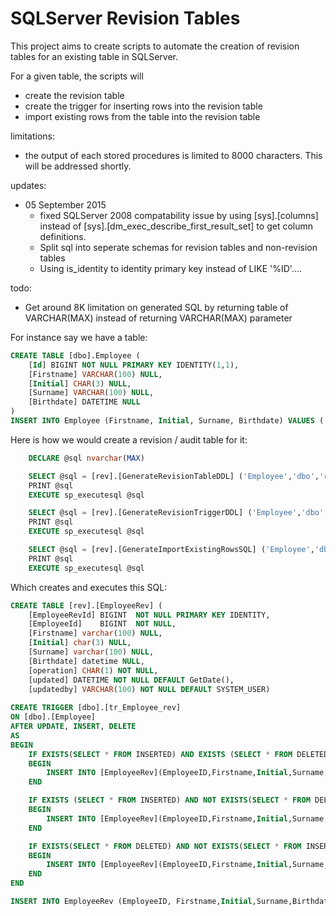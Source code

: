 # SQLServer Revision Tables
This project aims to create scripts to automate the creation of revision tables for an existing table in SQLServer.

For a given table, the scripts will 
* create the revision table
* create the trigger for inserting rows into the revision table
* import existing rows from the table into the revision table

limitations:
* the output of each stored procedures is limited to 8000 characters. This will be addressed shortly. 

updates:
* 05 September 2015
	* fixed SQLServer 2008 compatability issue by using [sys].[columns] instead of [sys].[dm_exec_describe_first_result_set] to get column definitions.
	* Split sql into seperate schemas for revision tables and non-revision tables
	* Using is_identity to identity primary key instead of LIKE '%ID'....

todo:
* Get around 8K limitation on generated SQL by returning table of VARCHAR(MAX) instead of returning VARCHAR(MAX) parameter

For instance say we have a table:
```sql
CREATE TABLE [dbo].Employee (
    [Id] BIGINT NOT NULL PRIMARY KEY IDENTITY(1,1),
    [Firstname] VARCHAR(100) NULL,
    [Initial] CHAR(3) NULL,
    [Surname] VARCHAR(100) NULL,
    [Birthdate] DATETIME NULL
)
INSERT INTO Employee (Firstname, Initial, Surname, Birthdate) VALUES ('Nic', 'C', 'Newdigate',GetDate())
```

Here is how we would create a revision / audit table for it:
```sql
    DECLARE @sql nvarchar(MAX)

    SELECT @sql = [rev].[GenerateRevisionTableDDL] ('Employee','dbo','rev')
    PRINT @sql
    EXECUTE sp_executesql @sql

    SELECT @sql = [rev].[GenerateRevisionTriggerDDL] ('Employee','dbo','rev')
    PRINT @sql
    EXECUTE sp_executesql @sql

    SELECT @sql = [rev].[GenerateImportExistingRowsSQL] ('Employee','dbo','rev')
    PRINT @sql
    EXECUTE sp_executesql @sql
```

Which creates and executes this SQL:
```sql
CREATE TABLE [rev].[EmployeeRev] (
	[EmployeeRevId]	BIGINT	NOT NULL PRIMARY KEY IDENTITY,
	[EmployeeId]	BIGINT	NOT NULL,
	[Firstname] varchar(100) NULL,
	[Initial] char(3) NULL,
	[Surname] varchar(100) NULL,
	[Birthdate] datetime NULL,
	[operation] CHAR(1) NOT NULL,
	[updated] DATETIME NOT NULL DEFAULT GetDate(),
	[updatedby] VARCHAR(100) NOT NULL DEFAULT SYSTEM_USER)
	
CREATE TRIGGER [dbo].[tr_Employee_rev]
ON [dbo].[Employee]
AFTER UPDATE, INSERT, DELETE
AS
BEGIN
	IF EXISTS(SELECT * FROM INSERTED) AND EXISTS (SELECT * FROM DELETED)
	BEGIN
		INSERT INTO [EmployeeRev](EmployeeID,Firstname,Initial,Surname,Birthdate,operation, updated, updatedby) SELECT inserted.ID, inserted.Firstname,inserted.Initial,inserted.Surname,inserted.Birthdate,'u', GetDate(), SYSTEM_USER FROM INSERTED
	END	

	IF EXISTS (SELECT * FROM INSERTED) AND NOT EXISTS(SELECT * FROM DELETED)
	BEGIN
		INSERT INTO [EmployeeRev](EmployeeID,Firstname,Initial,Surname,Birthdate,operation, updated, updatedby) SELECT inserted.ID, inserted.Firstname,inserted.Initial,inserted.Surname,inserted.Birthdate,'i', GetDate(), SYSTEM_USER FROM INSERTED
	END

	IF EXISTS(SELECT * FROM DELETED) AND NOT EXISTS(SELECT * FROM INSERTED)
	BEGIN
		INSERT INTO [EmployeeRev](EmployeeID,Firstname,Initial,Surname,Birthdate,operation, updated, updatedby) SELECT deleted.ID, deleted.Firstname,deleted.Initial,deleted.Surname,deleted.Birthdate,'d', GetDate(), SYSTEM_USER FROM DELETED 
	END
END

INSERT INTO EmployeeRev (EmployeeID, Firstname,Initial,Surname,Birthdate, operation) SELECT u.ID, u.Firstname,u.Initial,u.Surname,u.Birthdate, 'i'  from [Employee] u
```